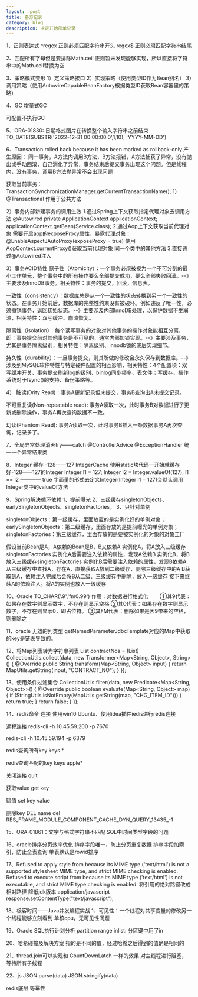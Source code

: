 ```yaml
---
layout:  post
title: 各方记录
category: blog
description: 决定开始简单记录
---
```



1、正则表达式
^regex		正则必须匹配字符串开头
regex$		正则必须匹配字符串结尾


2、匹配所有字母但是要排除Math.ceil
正则暂未发现能够实现，所以直接将字符串中的Math.ceil替换为空


3、策略模式变形
1）定义策略接口
2）实现策略（使用类型ID作为Bean别名）
3）调用策略（使用AutowireCapableBeanFactory根据类型ID获取Bean容器里的策略）


4、GC
增量式GC

可配置不执行GC


5、ORA-01830: 日期格式图片在转换整个输入字符串之前结束
TO_DATE(SUBSTR('2022-12-31 00:00:00.0',1,10), 'YYYY-MM-DD')


6、Transaction rolled back because it has been marked as rollback-only
产生原因：
同一事务，A方法内调用B方法，B方法报错，A方法捕获了异常，没有抛出或手动回滚，自己消化了异常，事务结束后提交事务出现这个问题。但是线程内，没有事务，调用B方法抛异常不会出现问题

获取当前事务：TransactionSynchronizationManager.getCurrentTransactionName();
1）@Transactional
作用于公共方法

2）事务内部新建事务的调用生效
1.通过Spring上下文获取指定代理对象去调用方法
	@Autowired
    private ApplicationContext applicationContext;
	applicationContext.getBean(Service.class);
2.通过Aop上下文获取当前代理对象
需要开启aop的exposeProxy属性，暴露代理对象：@EnableAspectJAutoProxy(exposeProxy = true) 
使用AopContext.currentProxy()获取当前代理对象
同一个类中的其他方法
3.直接通过@Autowired注入

3）事务ACID特性
原子性（Atomicity）：一个事务必须被视为一个不可分割的最小工作单元，整个事务中的所有操作要么全部提交成功，要么全部失败回滚。--》主要涉及InnoDB事务。相关特性：事务的提交，回滚，信息表。

一致性（consistency）：数据库总是从一个一致性的状态转换到另一个一致性的状态。在事务开始前后，数据库的完整性约束没有被破坏。例如违反了唯一性，必须撤销事务，返回初始状态。--》主要涉及内部InnoDB处理，以保护数据不受崩溃，相关特性：双写缓冲、崩溃恢复。

隔离性（isolation）：每个读写事务的对象对其他事务的操作对象能相互分离，即：事务提交前对其他事务是不可见的，通常内部加锁实现。--》主要涉及事务，尤其是事务隔离级别，相关特性：隔离级别、innodb锁的底层实现细节。

持久性（durability）：一旦事务提交，则其所做的修改会永久保存到数据库。--》涉及到MySQL软件特性与特定硬件配置的相互影响，相关特性：4个配置项：双写缓冲开关、事务提交刷新log的级别、binlog同步频率、表文件；写缓存、操作系统对于fsync()的支持、备份策略等。

4）
脏读(Drity Read)：事务A更新记录但未提交，事务B查询出A未提交记录。

不可重复读(Non-repeatable read): 事务A读取一次，此时事务B对数据进行了更新或删除操作，事务A再次查询数据不一致。

幻读(Phantom Read): 事务A读取一次，此时事务B插入一条数据事务A再次查询，记录多了。


7、全局异常处理消灭try——catch
@ControllerAdvice
@ExceptionHandler
统一一个异常结果类

8、Integer 缓存 -128——127
IntegerCache 使用static块代码一开始就缓存好-128——127的Integer
Integer l1 = 127;
Integer l2 = Integer.valueOf(127);
l1 == l2 ———— true
字面量的形式去定义Integer(Integer l1 = 127)会默认调用Integer类中的valueOf方法

9、Spring解决循环依赖
1、提前曝光
2、三级缓存singletonObjects、earlySingletonObjects、singletonFactories。
3、只针对单例

singletonObjects：第一级缓存，里面放置的是实例化好的单例对象；
earlySingletonObjects：第二级缓存，里面存放的是提前曝光的单例对象；
singletonFactories：第三级缓存，里面存放的是要被实例化的对象的对象工厂

假设当前Bean是A，A依赖的Bean是B，B又依赖A
实例化A，将A放入三级缓存singletonFactories
实例化A后需要注入依赖的属性，发现A依赖B
实例化B，将B放入三级缓存singletonFactories
实例化B后需要注入依赖的属性，发现B依赖A
从三级缓存中查找A，存在A，直接获取A放到二级缓存，删除三级缓存中的A
B获取到A，依赖注入完成后会将B从二级、三级缓存中删除，放入一级缓存
接下来继续A的依赖注入，将A的实例也放入一级缓存






10、Oracle TO_CHAR('.9','fm0.99')
作用：对数据进行格式化　　
①其9代表：如果存在数字则显示数字，不存在则显示空格
②其0代表：如果存在数字则显示数字，不存在则显示0，即占位符。
③其FM代表：删除如果是因9带来的空格，则删除之



11、oracle 无效的列类型
getNamedParameterJdbcTemplate对应的Map中获取的key是链表导致的。


12、将Map列表转为字符串列表
List<String> contractNos = (List<String>) CollectionUtils.collect(data, new Transformer<Map<String, Object>, String>() {
            @Override
            public String transform(Map<String, Object> input) {
                return MapUtils.getString(input, "CONTRACT_NO");
            }
        });


13、使用条件过滤集合
CollectionUtils.filter(data, new Predicate<Map<String, Object>>() {
            @Override
            public boolean evaluate(Map<String, Object> map) {
                if (StringUtils.isNotEmpty(MapUtils.getString(map, "CHG_ITEM_ID"))) {
                    return true;
                }
                return false;
            }
        });


14、redis命令
连接
使用win10 Ubuntu、使用idea插件iedis进行redis连接

远程连接
redis-cli -h 10.45.59.200 -p 7670

redis-cli -h 10.45.59.194 -p 6379

redis查询所有key
keys *

redis查询匹配的key
keys apple*

关闭连接
quit

获取value
get key

赋值
set key value

删除key
DEL name
del RES_FRAME_MODULE_COMPONENT_CACHE_DYN_QUERY_13435_-1


15、ORA-01861：文字与格式字符串不匹配
SQL中时间类型字段的问题


16、oracle排序分页效率优化
排序字段唯一，防止分页重复数据
排序字段加索引，防止全表查询
单表默认是rowid排序


17、Refused to apply style from  because its MIME type ('text/html') is not a supported stylesheet MIME type, and strict MIME checking is enabled.
Refused to execute script from because its MIME type ('text/html') is not executable, and strict MIME type checking is enabled.
将引用的绝对路径改成相对路径
降低jdk版本
application/javascript
response.setContentType("text/javascript");


18、极客时间——Java并发编程实战
1、可见性：一个线程对共享变量的修改另一个线程能够立刻看到
单核cpu，无可见性问题



19、Oracle SQL执行计划分析
partition range inlist: 分区键中用了in


20、哈希碰撞及解决方案
指的是不同的值，经过哈希之后得到的值确是相同的


21、thread.join可以实现和 CountDownLatch 一样的效果
对主线程进行阻塞，等待所有子线程


22、js
JSON.parse(data)
JSON.stringify(data)












redis底层
等幂性




